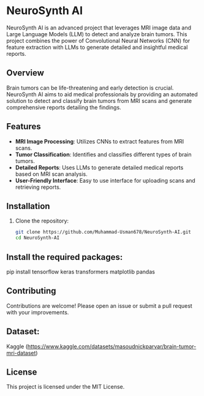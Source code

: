 # NeuroSynth AI

NeuroSynth AI is an advanced project that leverages MRI image data and Large Language Models (LLM) to detect and analyze brain tumors. This project combines the power of Convolutional Neural Networks (CNN) for feature extraction with LLMs to generate detailed and insightful medical reports.

## Overview

Brain tumors can be life-threatening and early detection is crucial. NeuroSynth AI aims to aid medical professionals by providing an automated solution to detect and classify brain tumors from MRI scans and generate comprehensive reports detailing the findings.

## Features

- **MRI Image Processing**: Utilizes CNNs to extract features from MRI scans.
- **Tumor Classification**: Identifies and classifies different types of brain tumors.
- **Detailed Reports**: Uses LLMs to generate detailed medical reports based on MRI scan analysis.
- **User-Friendly Interface**: Easy to use interface for uploading scans and retrieving reports.

## Installation

1. Clone the repository:
   ```bash
   git clone https://github.com/Muhammad-Usman678/NeuroSynth-AI.git
   cd NeuroSynth-AI
   
## Install the required packages:

pip install tensorflow keras transformers matplotlib pandas

## Contributing

Contributions are welcome! Please open an issue or submit a pull request with your improvements.

## Dataset:

Kaggle (https://www.kaggle.com/datasets/masoudnickparvar/brain-tumor-mri-dataset)

## License

This project is licensed under the MIT License.


